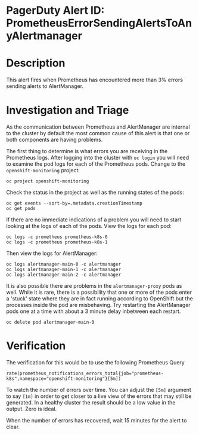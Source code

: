 # PagerDuty Alert ID: PrometheusErrorSendingAlertsToAnyAlertmanager
# Description

This alert fires when Prometheus has encountered more than 3% errors sending alerts to AlertManager.

# Investigation and Triage

As the communication between Prometheus and AlertManager are internal to the cluster by default the most common cause of this alert is that one or both components are having problems. 

The first thing to determine is what errors you are receiving in the Prometheus logs. After logging into the cluster with `oc login` you will need to examine the pod logs for each of the Prometheus pods. Change to the `openshift-monitoring` project:

```
oc project openshift-monitoring
```

Check the status in the project as well as the running states of the pods:

```
oc get events --sort-by=.metadata.creationTimestamp
oc get pods
```

If there are no immediate indications of a problem you will need to start looking at the logs of each of the pods. View the logs for each pod:

```
oc logs -c prometheus prometheus-k8s-0 
oc logs -c prometheus prometheus-k8s-1
```

Then view the logs for AlertManager:

```
oc logs alertmanager-main-0 -c alertmanager
oc logs alertmanager-main-1 -c alertmanager
oc logs alertmanager-main-2 -c alertmanager
```

It is also possible there are problems in the `alertmanager-proxy` pods as well. While it is rare, there is a possibility that one or more of the pods enter a 'stuck' state where they are in fact running according to OpenShift but the processes inside the pod are misbehaving. Try restarting the AlertManager pods one at a time with about a 3 minute delay inbetween each restart.

```
oc delete pod alertmanager-main-0
```


# Verification

The verification for this would be to use the following Prometheus Query

```
rate(prometheus_notifications_errors_total{job="prometheus-k8s",namespace="openshift-monitoring"}[5m])
```

To watch the number of errors over time. You can adjust the `[5m]` argument to say `[1m]` in order to get closer to a live view of the errors that may still be generated. In a healthy cluster the result should be a low value in the output. Zero is ideal.

When the number of errors has recovered, wait 15 minutes for the alert to clear.